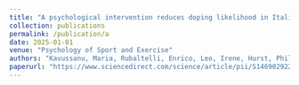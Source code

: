 ```yaml
---
title: "A psychological intervention reduces doping likelihood in Italian athletes: A replication and extension"
collection: publications
permalink: /publication/a
date: 2025-01-01
venue: "Psychology of Sport and Exercise"
authors: "Kavussanu, Maria, Rubaltelli, Enrico, Leo, Irene, Hurst, Philip, Giovannoni, Marta, Barkoukis, Vassilis, Lucidi, Fabio, <b>D'Ambrogio, Simone</b>, Ring, Christopher"
paperurl: "https://www.sciencedirect.com/science/article/pii/S1469029224001729"
---
```


